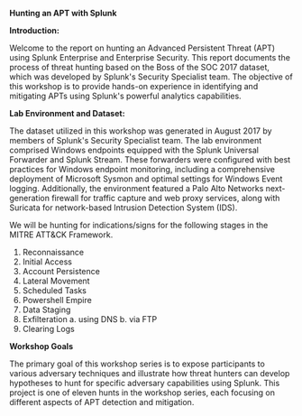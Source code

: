 **Hunting an APT with Splunk**

**Introduction:**

Welcome to the report on hunting an Advanced Persistent Threat (APT) using Splunk Enterprise and Enterprise Security. This report documents the process of threat hunting based on the Boss of the SOC 2017 dataset, which was developed by Splunk's Security Specialist team. The objective of this workshop is to provide hands-on experience in identifying and mitigating APTs using Splunk's powerful analytics capabilities.

**Lab Environment and Dataset:**

The dataset utilized in this workshop was generated in August 2017 by members of Splunk's Security Specialist team. The lab environment comprised Windows endpoints equipped with the Splunk Universal Forwarder and Splunk Stream. These forwarders were configured with best practices for Windows endpoint monitoring, including a comprehensive deployment of Microsoft Sysmon and optimal settings for Windows Event logging. Additionally, the environment featured a Palo Alto Networks next-generation firewall for traffic capture and web proxy services, along with Suricata for network-based Intrusion Detection System (IDS).

We will be hunting for indications/signs for the following stages in the MITRE ATT&CK Framework.

  1. Reconnaissance
  2. Initial Access
  3. Account Persistence
  4. Lateral Movement
  5. Scheduled Tasks
  6. Powershell Empire
  7. Data Staging
  8. Exfilteration    a. using DNS    b. via FTP
  9. Clearing Logs

**Workshop Goals**

The primary goal of this workshop series is to expose participants to various adversary techniques and illustrate how threat hunters can develop hypotheses to hunt for specific adversary capabilities using Splunk. This project is one of eleven hunts in the workshop series, each focusing on different aspects of APT detection and mitigation.
